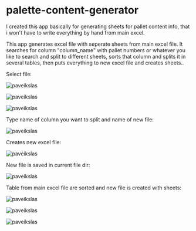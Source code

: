 # palette-content-generator
I created this app basically for generating sheets for pallet  content info, that i won't have to write everything by hand from main excel.

This app generates excel file with seperate sheets from main excel file. It searches for column "column_name" with pallet numbers or whatever you like to search and split to different sheets, sorts that column and splits it in several tables, then puts everything to new excel file and creates sheets..

Select file:

![paveikslas](https://user-images.githubusercontent.com/51360361/235347901-ce646736-1ea0-46de-abaa-dcbc6514871a.png)

![paveikslas](https://user-images.githubusercontent.com/51360361/235347986-a8099e0e-506d-48de-8005-98b2ed1350cc.png)

![paveikslas](https://user-images.githubusercontent.com/51360361/235348000-c5f7f52d-db58-45e1-a3ee-91b5d2d6804d.png)

Type name of column you want to split and name of new file:

![paveikslas](https://user-images.githubusercontent.com/51360361/235348057-b33fe116-cc64-4a5b-848f-7b5a37bff581.png)

Creates new excel file:

![paveikslas](https://user-images.githubusercontent.com/51360361/235348068-9172d178-0da9-4e3b-9ff8-65dcf820b58d.png)

New file is saved in current file dir:

![paveikslas](https://user-images.githubusercontent.com/51360361/235348082-3b632745-3d94-42d7-ade7-7443278a6044.png)

Table from main excel file are sorted and new file is created with sheets:

![paveikslas](https://user-images.githubusercontent.com/51360361/235348112-9bae1ac1-8179-48bd-b023-f3814a41d208.png)

![paveikslas](https://user-images.githubusercontent.com/51360361/235348099-2709183e-50f2-4a37-81e4-d87a9357f940.png)

![paveikslas](https://user-images.githubusercontent.com/51360361/235348105-15c31317-f292-46b6-b7a1-8377ff22c351.png)

